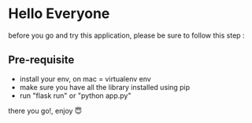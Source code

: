 # Hello Everyone
before you go and try this application, please be sure to follow this step :

## Pre-requisite
- install your env, on mac = virtualenv env
- make sure you have all the library installed using pip
- run "flask run" or "python app.py"

there you go!, enjoy 😇
